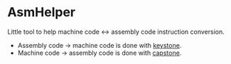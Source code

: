 AsmHelper
=========

Little tool to help machine code <-> assembly code instruction conversion.

- Assembly code -> machine code is done with [keystone](http://www.keystone-engine.org).
- Machine code -> assembly code is done with [capstone](http://www.capstone-engine.org).
